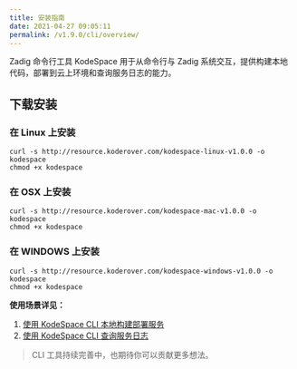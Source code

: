 ```yaml
---
title: 安装指南
date: 2021-04-27 09:05:11
permalink: /v1.9.0/cli/overview/
---
```


Zadig 命令行工具 KodeSpace 用于从命令行与 Zadig 系统交互，提供构建本地代码，部署到云上环境和查询服务日志的能力。

## 下载安装
### 在 Linux 上安装

```
curl -s http://resource.koderover.com/kodespace-linux-v1.0.0 -o kodespace
chmod +x kodespace
```
### 在 OSX 上安装

```
curl -s http://resource.koderover.com/kodespace-mac-v1.0.0 -o kodespace
chmod +x kodespace
```

### 在 WINDOWS 上安装

```
curl -s http://resource.koderover.com/kodespace-windows-v1.0.0 -o kodespace
chmod +x kodespace
```

**使用场景详见：**
1. [使用 KodeSpace CLI 本地构建部署服务](/v1.9.0/cli/local-build/)
2. [使用 KodeSpace CLI 查询服务日志](/v1.9.0/cli/search-logs/)



> CLI 工具持续完善中，也期待你可以贡献更多想法。

